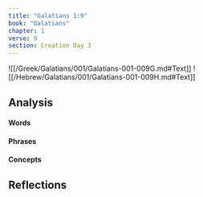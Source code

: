 ```yaml
---
title: "Galatians 1:9"
book: "Galatians"
chapter: 1
verse: 9
section: Creation Day 3
---
```

![[/Greek/Galatians/001/Galatians-001-009G.md#Text]]
![[/Hebrew/Galatians/001/Galatians-001-009H.md#Text]]

## Analysis

#### Words

#### Phrases

#### Concepts

## Reflections

